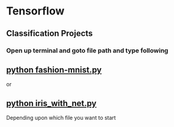 # Tensorflow 


## Classification Projects


### Open up terminal and goto file path and type following

## [python fashion-mnist.py]()

or 

## [python iris_with_net.py]()

Depending upon which file you want to start

